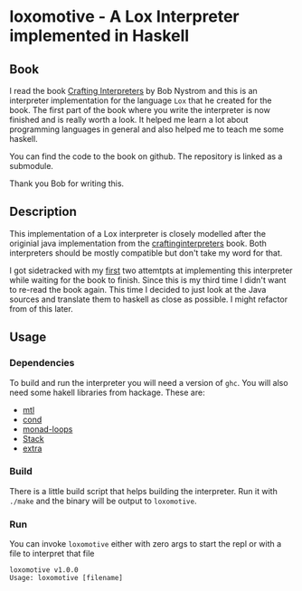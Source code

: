 # loxomotive - A Lox Interpreter implemented in Haskell

## Book

I read the book [Crafting Interpreters](http://www.craftinginterpreters.com/) by
Bob Nystrom and this is an interpreter implementation for the language `Lox`
that he created for the book. The first part of the book where you write the
interpreter is now finished and is really worth a look. It helped me learn a lot
about programming languages in general and also helped me to teach me some
haskell.

You can find the code to the book on github. The repository is linked as a
submodule.

Thank you Bob for writing this.


## Description

This implementation of a Lox interpreter is closely modelled after the
originial java implementation from the
[craftinginterpreters](http://www.craftinginterpreters.com/) book.
Both interpreters should be mostly compatible but don't take my word for that.

I got sidetracked with my [first](https://github.com/ccntrq/plox) two attemtpts
at implementing this interpreter while waiting for the book to finish.
Since this is my third time I didn't want to re-read the book again. This time
I decided to just look at the Java sources and translate them to haskell as
close as possible. I might refactor from of this later.


## Usage

### Dependencies

To build and run the interpreter you will need a version of `ghc`. You will
also need some hakell libraries from hackage. These are:

- [mtl](https://hackage.haskell.org/package/mtl)
- [cond](https://hackage.haskell.org/package/cond)
- [monad-loops](https://hackage.haskell.org/package/monad-loops)
- [Stack](https://hackage.haskell.org/package/Stack)
- [extra](https://hackage.haskell.org/package/extra)

### Build

There is a little build script that helps building the interpreter. Run it with
`./make` and the binary will be output to `loxomotive`.

### Run

You can invoke `loxomotive` either with zero args to start the repl or with a
file to interpret that file

```
loxomotive v1.0.0
Usage: loxomotive [filename]
```
